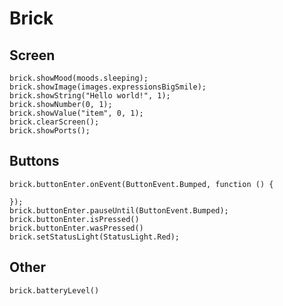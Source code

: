 # Brick

## Screen

```cards
brick.showMood(moods.sleeping);
brick.showImage(images.expressionsBigSmile);
brick.showString("Hello world!", 1);
brick.showNumber(0, 1);
brick.showValue("item", 0, 1);
brick.clearScreen();
brick.showPorts();
```

## Buttons

```cards
brick.buttonEnter.onEvent(ButtonEvent.Bumped, function () {

});
brick.buttonEnter.pauseUntil(ButtonEvent.Bumped);
brick.buttonEnter.isPressed()
brick.buttonEnter.wasPressed()
brick.setStatusLight(StatusLight.Red);
```

## Other

```cards
brick.batteryLevel()
```
